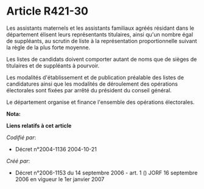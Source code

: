 # Article R421-30

Les assistants maternels et les assistants familiaux agréés résidant dans le département élisent leurs représentants
titulaires, ainsi qu'un nombre égal de suppléants, au scrutin de liste à la représentation proportionnelle suivant la règle
de la plus forte moyenne.

Les listes de candidats doivent comporter autant de noms que de sièges de titulaires et de suppléants à pourvoir.

Les modalités d'établissement et de publication préalable des listes de candidatures ainsi que les modalités de déroulement
des opérations électorales sont fixées par arrêté du président du conseil général.

Le département organise et finance l'ensemble des opérations électorales.

**Nota:**



**Liens relatifs à cet article**

_Codifié par_:

  - Décret n°2004-1136 2004-10-21

_Créé par_:

  - Décret n°2006-1153 du 14 septembre 2006 - art. 1 () JORF 16 septembre 2006 en vigueur le 1er janvier 2007
